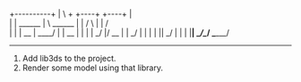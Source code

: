 
   +----------+
   |           \            +
   +----+  +----+           |\
        |  |    ______      | \  ______
        |  |   /      \     | | /      \
        |  |   |   __ | ____/ | |   __ |
        |  |   |  \_/ |/  __  | |  \_/ |
        |  |   |      || \_/  | |      |
        |__|   \______/\______/ \______/

----------------------------------------------

1. Add lib3ds to the project.
2. Render some model using that library.
